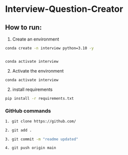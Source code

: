 # Interview-Question-Creator





## How to run:

1. Create an environment

```bash
conda create -n interview python=3.10 -y


conda activate interview

```

2. Activate the environment

```bash
conda activate interview
```


2. install requirements

```bash
pip install -r requirements.txt
```




### GitHub commands

```bash
1. git clone https://github.com/

2. git add .

3. git commit -m "readme updated"

4. git push origin main

```